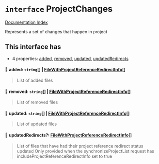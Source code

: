 # `interface` ProjectChanges

[Documentation Index](../README.md)

Represents a set of changes that happen in project

## This interface has

- 4 properties:
[added](#-added-string--filewithprojectreferenceredirectinfo),
[removed](#-removed-string--filewithprojectreferenceredirectinfo),
[updated](#-updated-string--filewithprojectreferenceredirectinfo),
[updatedRedirects](#-updatedredirects-filewithprojectreferenceredirectinfo)


#### 📄 added: `string`\[] | [FileWithProjectReferenceRedirectInfo](../interface.FileWithProjectReferenceRedirectInfo/README.md)\[]

> List of added files



#### 📄 removed: `string`\[] | [FileWithProjectReferenceRedirectInfo](../interface.FileWithProjectReferenceRedirectInfo/README.md)\[]

> List of removed files



#### 📄 updated: `string`\[] | [FileWithProjectReferenceRedirectInfo](../interface.FileWithProjectReferenceRedirectInfo/README.md)\[]

> List of updated files



#### 📄 updatedRedirects?: [FileWithProjectReferenceRedirectInfo](../interface.FileWithProjectReferenceRedirectInfo/README.md)\[]

> List of files that have had their project reference redirect status updated
> Only provided when the synchronizeProjectList request has includeProjectReferenceRedirectInfo set to true



